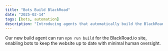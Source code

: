 ```yaml
---
title: "Bots Build BlackRoad"
date: "2025-02-14"
tags: [bots, automation]
description: "Introducing agents that automatically build the BlackRoad.io website."
---
```


Our new build agent can run `npm run build` for the BlackRoad.io site, enabling
bots to keep the website up to date with minimal human oversight.
